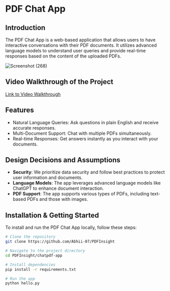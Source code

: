 # PDF Chat App

## Introduction

The PDF Chat App is a web-based application that allows users to have interactive conversations with their PDF documents. It utilizes advanced language models to understand user queries and provide real-time responses based on the content of the uploaded PDFs.

![Screenshot (268)](https://github.com/Abhii-07/PDFInsight/assets/97459166/faa469de-5de7-49ae-941a-205417e57536)

## Video Walkthrough of the Project

[Link to Video Walkthrough](https://youtu.be/lNYOAZLVvaA)

## Features

- Natural Language Queries: Ask questions in plain English and receive accurate responses.
- Multi-Document Support: Chat with multiple PDFs simultaneously.
- Real-time Responses: Get answers instantly as you interact with your documents.

## Design Decisions and Assumptions

- **Security**: We prioritize data security and follow best practices to protect user information and documents.
- **Language Models**: The app leverages advanced language models like ChatGPT to enhance document interaction.
- **PDF Support**: The app supports various types of PDFs, including text-based PDFs and those with images.

## Installation & Getting Started

To install and run the PDF Chat App locally, follow these steps:

```bash
# Clone the repository
git clone https://github.com/Abhii-07/PDFInsight

# Navigate to the project directory
cd PDFInsight/chatpdf-app

# Install dependencies
pip install -r requirements.txt

# Run the app
python hello.py
